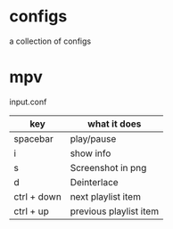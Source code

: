 # configs
a collection of configs

# mpv
input.conf

| key 	| what it does 	|
|-------------	|------------------------	|
| spacebar 	| play/pause 	|
| i 	| show info 	|
| s 	| Screenshot in png 	|
| d 	| Deinterlace 	|
| ctrl + down 	| next playlist item 	|
| ctrl + up 	| previous playlist item 	|
